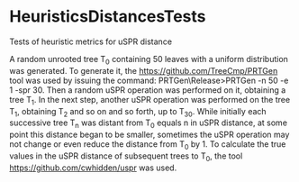 # HeuristicsDistancesTests
Tests of heuristic metrics for uSPR distance

A random unrooted tree T<sub>0</sub> containing 50 leaves with a uniform distribution was generated. To generate it, the https://github.com/TreeCmp/PRTGen tool was used by issuing the command: PRTGen\Release>PRTGen -n 50 -e 1 -spr 30. Then a random uSPR operation was performed on it, obtaining a tree T<sub>1</sub>. In the next step, another uSPR operation was performed on the tree T<sub>1</sub>, obtaining T<sub>2</sub> and so on and so forth, up to T<sub>30</sub>. While initially each successive tree T<sub>n</sub> was distant from T<sub>0</sub> equals n in uSPR distance, at some point this distance began to be smaller, sometimes the uSPR operation may not change or even reduce the distance from T<sub>0</sub> by 1. To calculate the true values ​​in the uSPR distance of subsequent trees to T<sub>0</sub>, the tool https://github.com/cwhidden/uspr was used.

